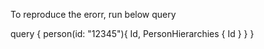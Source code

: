 To reproduce the erorr, run below query 

query {
  person(id: "12345"){
   Id,
    PersonHierarchies {
      Id
    }
  }
}

